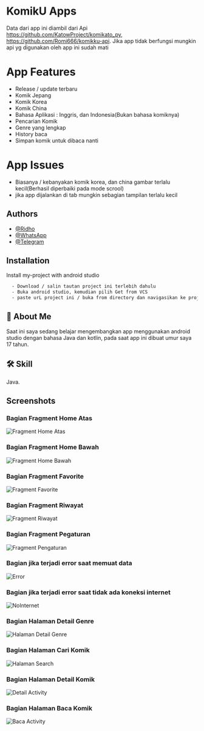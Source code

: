 
# KomikU Apps

Data dari app ini diambil dari Api https://github.com/KatowProject/komikato_py, https://github.com/Romi666/komikku-api.
Jika app tidak berfungsi mungkin api yg digunakan oleh app ini sudah mati

# App Features
- Release / update terbaru
- Komik Jepang
- Komik Korea
- Komik China
- Bahasa Aplikasi : Inggris, dan Indonesia(Bukan bahasa komiknya)
- Pencarian Komik 
- Genre yang lengkap
- History baca
- Simpan komik untuk dibaca nanti

# App Issues
- Biasanya / kebanyakan komik korea, dan china gambar terlalu kecil(Berhasil diperbaiki pada mode scrool)
- jika app dijalankan di tab mungkin sebagian tampilan terlalu kecil

## Authors 

- [@Ridho](https://github.com/Ridhoardhiansyah7/)
- [@WhatsApp](https://api.whatsapp.com/send/?phone=0895323021645&text&type=phone_number&app_absent=0)
- [@Telegram](https://t.me/ridh704)






## Installation

Install my-project with android studio
```bash
  - Download / salin tautan project ini terlebih dahulu
  - Buka android studio, kemudian pilih Get from VCS
  - paste urL project ini / buka from directory dan navigasikan ke projek ini 
```

## 🚀 About Me

Saat ini saya sedang belajar mengembangkan app menggunakan android studio dengan bahasa Java dan kotlin, pada saat app ini dibuat umur saya 17 tahun.

    
## 🛠 Skill
Java.

## Screenshots

### Bagian Fragment Home Atas
![Fragment Home Atas](/app/src/main/res/home_atas.png)

### Bagian Fragment Home Bawah
![Fragment Home Bawah](/app/src/main/res/home_bawah.png)

### Bagian Fragment Favorite
![Fragment Favorite](app/src/main/res/favorite.png)

### Bagian Fragment Riwayat
![Fragment Riwayat](app/src/main/res/riwayat.png)
 
### Bagian Fragment Pegaturan
![Fragment Pengaturan](app/src/main/res/Screenshot_20230529-011825.png)

### Bagian jika terjadi error saat memuat data
![Error](app/src/main/res/Screenshot_20230529-011645.png)

### Bagian jika terjadi error saat tidak ada koneksi internet
![NoInternet](app/src/main/res/Screenshot_20230529-012854.png)


### Bagian Halaman Detail Genre
![Halaman Detail Genre](app/src/main/res/halaman_detail_genre.png)

### Bagian Halaman Cari Komik
![Halaman Search](app/src/main/res/halaman_search.png)


### Bagian Halaman Detail Komik
![Detail Activity](app/src/main/res/halaman_detail.png)


### Bagian Halaman Baca Komik
![Baca Activity](app/src/main/res/halaman_baca.png)


